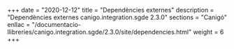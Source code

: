+++
date        = "2020-12-12"
title       = "Dependències externes"
description = "Dependències externes canigo.integration.sgde 2.3.0"
sections    = "Canigó"
enllac		= "/documentacio-llibreries/canigo.integration.sgde/2.3.0/site/dependencies.html"
weight		= 6
+++
